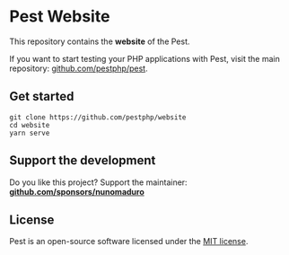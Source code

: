 # Pest Website

This repository contains the **website** of the Pest.

If you want to start testing your PHP applications with Pest, visit the main repository: [github.com/pestphp/pest](https://github.com/pestphp/pest).

## Get started

```
git clone https://github.com/pestphp/website
cd website
yarn serve
```

## Support the development

Do you like this project? Support the maintainer: **[github.com/sponsors/nunomaduro](https://github.com/sponsors/nunomaduro)**

## License

Pest is an open-source software licensed under the [MIT license](https://github.com/pestphp/pest/blob/master/license.md).
